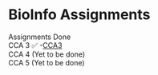# BioInfo Assignments
Assignments Done \
CCA 3 ✅ 
    -[CCA3](https://github.com/kedar1100/BioInfo/blob/main/cca3/ansAssignment%201_%20DNAFundamental.docx)\
CCA 4 (Yet to be done)\
CCA 5 (Yet to be done)
